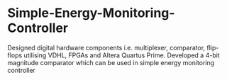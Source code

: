 # Simple-Energy-Monitoring-Controller

Designed digital hardware components i.e. multiplexer, comparator, 
flip-flops utilising VDHL, FPGAs and Altera Quartus Prime.
Developed a 4-bit magnitude comparator which can be used in simple 
energy monitoring controller
